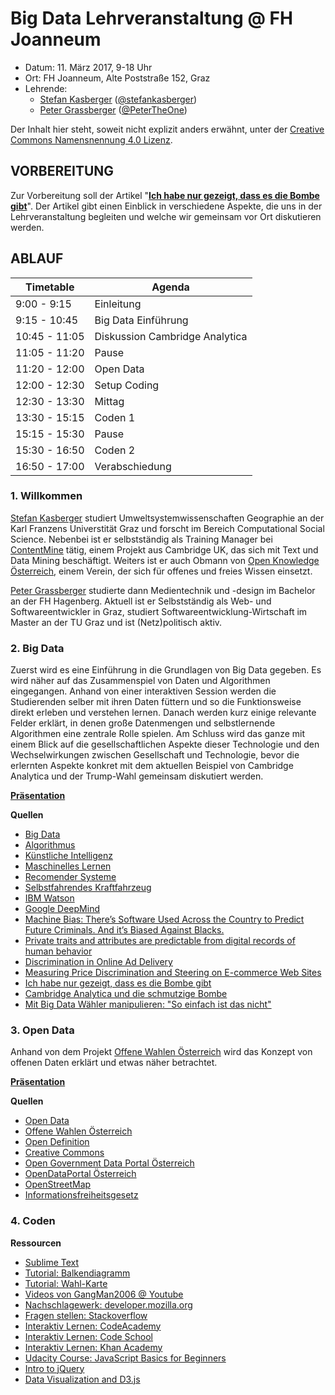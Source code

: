 Big Data Lehrveranstaltung @ FH Joanneum
==============================

- Datum: 11. März 2017, 9-18 Uhr
- Ort: FH Joanneum, Alte Poststraße 152, Graz
- Lehrende: 
    - [Stefan Kasberger](http://stefankasberger.at/) ([@stefankasberger](https://twitter.com/stefankasberger))
	- [Peter Grassberger](http://petergrassberger.at/) ([@PeterTheOne](https://twitter.com/PeterTheOne))

Der Inhalt hier steht, soweit nicht explizit anders erwähnt, unter der [Creative Commons Namensnennung 4.0 Lizenz](https://creativecommons.org/licenses/by/4.0/).

## VORBEREITUNG

Zur Vorbereitung soll der Artikel "**[Ich habe nur gezeigt, dass es die Bombe gibt](https://www.dasmagazin.ch/2016/12/03/ich-habe-nur-gezeigt-dass-es-die-bombe-gibt/)**". Der Artikel gibt einen Einblick in verschiedene Aspekte, die uns in der Lehrveranstaltung begleiten und welche wir gemeinsam vor Ort diskutieren werden.

## ABLAUF

| Timetable     | Agenda       |
|---------------|--------------|
| 9:00 - 9:15 | Einleitung |
| 9:15 - 10:45 | Big Data Einführung |
| 10:45 - 11:05 | Diskussion Cambridge Analytica |
| 11:05 - 11:20 | Pause |
| 11:20 - 12:00 | Open Data |
| 12:00 - 12:30 | Setup Coding |
| 12:30 - 13:30 | Mittag |
| 13:30 - 15:15 | Coden 1 |
| 15:15 - 15:30 | Pause |
| 15:30 - 16:50 | Coden 2 |
| 16:50 - 17:00 | Verabschiedung |

### 1. Willkommen
[Stefan Kasberger](http://stefankasberger.at/) studiert Umweltsystemwissenschaften Geographie an der Karl Franzens Universtität Graz und forscht im Bereich Computational Social Science. Nebenbei ist er selbstständig als Training Manager bei [ContentMine](http://contentmine.org/) tätig, einem Projekt aus Cambridge UK, das sich mit Text und Data Mining beschäftigt. Weiters ist er auch Obmann von [Open Knowledge Österreich](http://okfn.at/), einem Verein, der sich für offenes und freies Wissen einsetzt.

[Peter Grassberger](http://petergrassberger.at/) studierte dann Medientechnik und -design im Bachelor an der FH Hagenberg. Aktuell ist er Selbstständig als Web- und Softwareentwickler in Graz, studiert Softwareentwicklung-Wirtschaft im Master an der TU Graz und ist (Netz)politisch aktiv.

### 2. Big Data

Zuerst wird es eine Einführung in die Grundlagen von Big Data gegeben. Es wird näher auf das Zusammenspiel von Daten und Algorithmen eingegangen. Anhand von einer interaktiven Session werden die Studierenden selber mit ihren Daten füttern und so die Funktionsweise direkt erleben und verstehen lernen. Danach werden kurz einige relevante Felder erklärt, in denen große Datenmengen und selbstlernende Algorithmen eine zentrale Rolle spielen. Am Schluss wird das ganze mit einem Blick auf die gesellschaftlichen Aspekte dieser Technologie und den Wechselwirkungen zwischen Gesellschaft und Technologie, bevor die erlernten Aspekte konkret mit dem aktuellen Beispiel von Cambridge Analytica und der Trump-Wahl gemeinsam diskutiert werden.


**[Präsentation](https://www.slideshare.net/cheeseman1983/einfhrung-big-data)**


**Quellen**
- [Big Data](https://de.wikipedia.org/wiki/Big_Data)
- [Algorithmus](https://de.wikipedia.org/wiki/Algorithmus)
- [Künstliche Intelligenz](https://de.wikipedia.org/wiki/K%C3%BCnstliche_Intelligenz)
- [Maschinelles Lernen](https://de.wikipedia.org/wiki/Maschinelles_Lernen)
- [Recomender Systeme](https://de.wikipedia.org/wiki/Empfehlungsdienst)
- [Selbstfahrendes Kraftfahrzeug](https://de.wikipedia.org/wiki/Selbstfahrendes_Kraftfahrzeug)
- [IBM Watson](https://de.wikipedia.org/wiki/Watson_(K%C3%BCnstliche_Intelligenz))
- [Google DeepMind](https://de.wikipedia.org/wiki/Google_DeepMind)
- [Machine Bias: There’s Software Used Across the Country to Predict Future Criminals. And it’s Biased Against Blacks.](https://www.propublica.org/article/machine-bias-risk-assessments-in-criminal-sentencing)
- [Private traits and attributes are predictable from digital records of human behavior](http://www.pnas.org/content/110/15/5802.abstract)
- [Discrimination in Online Ad Delivery](http://queue.acm.org/detail.cfm?id=2460278)
- [Measuring Price Discrimination and Steering on E-commerce Web Sites](http://dl.acm.org/citation.cfm?id=2663744)
- [Ich habe nur gezeigt, dass es die Bombe gibt](https://www.dasmagazin.ch/2016/12/03/ich-habe-nur-gezeigt-dass-es-die-bombe-gibt/)
- [Cambridge Analytica und die schmutzige Bombe](http://de-bug.de/blog/medien/cambridge-analytica-und-die-schmutzige-bombe)
- [Mit Big Data Wähler manipulieren: "So einfach ist das nicht"](https://futurezone.at/netzpolitik/mit-big-data-waehler-manipulieren-so-einfach-ist-das-nicht/234.371.739)

### 3. Open Data

Anhand von dem Projekt [Offene Wahlen Österreich](http://offenewahlen.at/) wird das Konzept von offenen Daten erklärt und etwas näher betrachtet.


**[Präsentation](slides_open-data.pdf)**


**Quellen**
- [Open Data](https://de.wikipedia.org/wiki/Open_Data)
- [Offene Wahlen Österreich](http://offenewahlen.at/)
- [Open Definition](http://opendefinition.org/)
- [Creative Commons](http://creativecommons.org/)
- [Open Government Data Portal Österreich](http://data.gv.at/)
- [OpenDataPortal Österreich](https://www.opendataportal.at/)
- [OpenStreetMap](http://openstreetmap.org/)
- [Informationsfreiheitsgesetz](https://www.informationsfreiheit.at/)

### 4. Coden

**Ressourcen**
- [Sublime Text](https://www.sublimetext.com/)
- [Tutorial: Balkendiagramm](http://offenewahlen.at/tutorials/balkendiagramm/)
- [Tutorial: Wahl-Karte](http://offenewahlen.at/tutorials/karte/)
- [Videos von GangMan2006 @ Youtube](https://www.youtube.com/user/GangMan2006)
- [Nachschlagewerk: developer.mozilla.org](https://developer.mozilla.org)
- [Fragen stellen: Stackoverflow](https://stackoverflow.com)
- [Interaktiv Lernen: CodeAcademy](https://www.codecademy.com)
- [Interaktiv Lernen: Code School](https://www.codeschool.com/)
- [Interaktiv Lernen: Khan Academy](https://www.khanacademy.org/computing/computer-programming/programming)
- [Udacity Course: JavaScript Basics for Beginners](https://www.udacity.com/course/javascript-basics--ud804)
- [Intro to jQuery](https://www.udacity.com/course/intro-to-jquery--ud245)
- [Data Visualization and D3.js](https://www.udacity.com/course/data-visualization-and-d3js--ud507)




